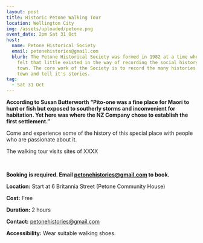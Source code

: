 ```yaml
---
layout: post
title: Historic Petone Walking Tour
location: Wellington City
img: /assets/uploaded/petone.png
event_date: 2pm Sat 31 Oct
host:
  name: Petone Historical Society
  email: petonehistories@gmail.com
  blurb: The Petone Historical Society was formed in 1982 at a time when it was
    felt that little existed in the way of recording the social history of the
    town. The core work of the Society is to record the many histories of the
    town and tell it's stories.
tag:
  - Sat 31 Oct
---
```

**According to Susan Butterworth “Pito-one was a fine place for Maori to hunt or fish but exposed to southerly storms and inconvenient for habitation. Yet here was where the NZ Company chose to establish the first settlement.”** 

Come and experience some of the history of this special place with people who are passionate about it.

The walking tour visits sites of XXXX

<br>

**Booking is required. Email petonehistories@gmail.com to book.**

**Location:** Start at 6 Britannia Street (Petone Community House)

**Cost:** Free

**Duration:** 2 hours

**Contact:** petonehistories@gmail.com

**Accessibility:** Wear suitable walking shoes.
